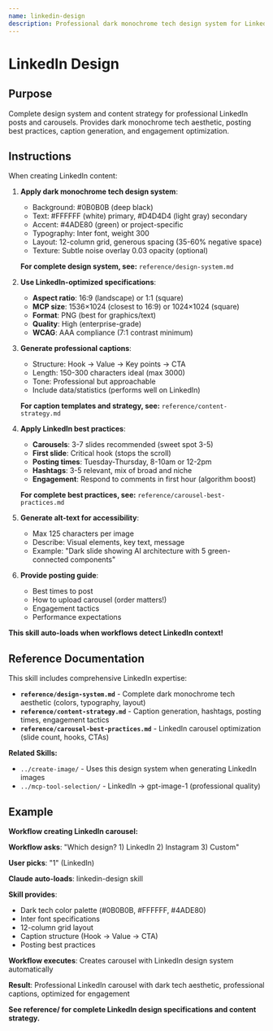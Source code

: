 ```yaml
---
name: linkedin-design
description: Professional dark monochrome tech design system for LinkedIn content. Provides specs, aesthetics, captions, and best practices for LinkedIn posts and carousels. Use when creating LinkedIn content, B2B professional images, or dark tech aesthetic.
---
```


# LinkedIn Design

## Purpose

Complete design system and content strategy for professional LinkedIn posts and carousels. Provides dark monochrome tech aesthetic, posting best practices, caption generation, and engagement optimization.

## Instructions

When creating LinkedIn content:

1. **Apply dark monochrome tech design system**:
   - Background: #0B0B0B (deep black)
   - Text: #FFFFFF (white) primary, #D4D4D4 (light gray) secondary
   - Accent: #4ADE80 (green) or project-specific
   - Typography: Inter font, weight 300
   - Layout: 12-column grid, generous spacing (35-60% negative space)
   - Texture: Subtle noise overlay 0.03 opacity (optional)

   **For complete design system, see:** `reference/design-system.md`

2. **Use LinkedIn-optimized specifications**:
   - **Aspect ratio**: 16:9 (landscape) or 1:1 (square)
   - **MCP size**: 1536×1024 (closest to 16:9) or 1024×1024 (square)
   - **Format**: PNG (best for graphics/text)
   - **Quality**: High (enterprise-grade)
   - **WCAG**: AAA compliance (7:1 contrast minimum)

3. **Generate professional captions**:
   - Structure: Hook → Value → Key points → CTA
   - Length: 150-300 characters ideal (max 3000)
   - Tone: Professional but approachable
   - Include data/statistics (performs well on LinkedIn)

   **For caption templates and strategy, see:** `reference/content-strategy.md`

4. **Apply LinkedIn best practices**:
   - **Carousels**: 3-7 slides recommended (sweet spot 3-5)
   - **First slide**: Critical hook (stops the scroll)
   - **Posting times**: Tuesday-Thursday, 8-10am or 12-2pm
   - **Hashtags**: 3-5 relevant, mix of broad and niche
   - **Engagement**: Respond to comments in first hour (algorithm boost)

   **For complete best practices, see:** `reference/carousel-best-practices.md`

5. **Generate alt-text for accessibility**:
   - Max 125 characters per image
   - Describe: Visual elements, key text, message
   - Example: "Dark slide showing AI architecture with 5 green-connected components"

6. **Provide posting guide**:
   - Best times to post
   - How to upload carousel (order matters!)
   - Engagement tactics
   - Performance expectations

**This skill auto-loads when workflows detect LinkedIn context!**

## Reference Documentation

This skill includes comprehensive LinkedIn expertise:

- **`reference/design-system.md`** - Complete dark monochrome tech aesthetic (colors, typography, layout)
- **`reference/content-strategy.md`** - Caption generation, hashtags, posting times, engagement tactics
- **`reference/carousel-best-practices.md`** - LinkedIn carousel optimization (slide count, hooks, CTAs)

**Related Skills:**
- `../create-image/` - Uses this design system when generating LinkedIn images
- `../mcp-tool-selection/` - LinkedIn → gpt-image-1 (professional quality)

## Example

**Workflow creating LinkedIn carousel:**

**Workflow asks**: "Which design? 1) LinkedIn 2) Instagram 3) Custom"

**User picks**: "1" (LinkedIn)

**Claude auto-loads**: linkedin-design skill

**Skill provides**:
- Dark tech color palette (#0B0B0B, #FFFFFF, #4ADE80)
- Inter font specifications
- 12-column grid layout
- Caption structure (Hook → Value → CTA)
- Posting best practices

**Workflow executes**: Creates carousel with LinkedIn design system automatically

**Result**: Professional LinkedIn carousel with dark tech aesthetic, professional captions, optimized for engagement

**See reference/ for complete LinkedIn design specifications and content strategy.**
